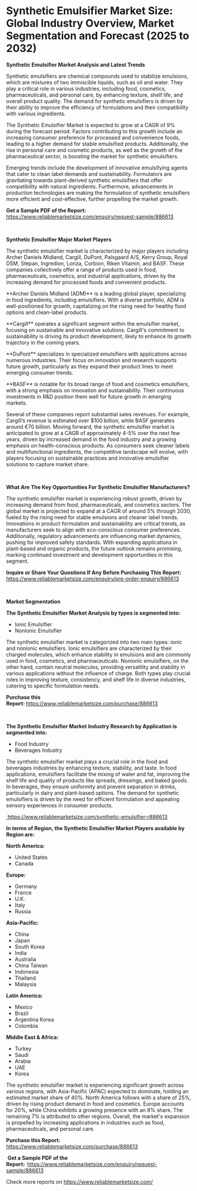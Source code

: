 <p><h1>Synthetic Emulsifier Market Size: Global Industry Overview, Market Segmentation and Forecast (2025 to 2032)</h1></p><p><strong>Synthetic Emulsifier Market Analysis and Latest Trends</strong></p>
<p><p>Synthetic emulsifiers are chemical compounds used to stabilize emulsions, which are mixtures of two immiscible liquids, such as oil and water. They play a critical role in various industries, including food, cosmetics, pharmaceuticals, and personal care, by enhancing texture, shelf life, and overall product quality. The demand for synthetic emulsifiers is driven by their ability to improve the efficiency of formulations and their compatibility with various ingredients.</p><p>The Synthetic Emulsifier Market is expected to grow at a CAGR of 9% during the forecast period. Factors contributing to this growth include an increasing consumer preference for processed and convenience foods, leading to a higher demand for stable emulsified products. Additionally, the rise in personal care and cosmetic products, as well as the growth of the pharmaceutical sector, is boosting the market for synthetic emulsifiers.</p><p>Emerging trends include the development of innovative emulsifying agents that cater to clean label demands and sustainability. Formulators are gravitating towards plant-derived synthetic emulsifiers that offer compatibility with natural ingredients. Furthermore, advancements in production technologies are making the formulation of synthetic emulsifiers more efficient and cost-effective, further propelling the market growth.</p></p>
<p><strong>Get a Sample PDF of the Report:&nbsp;</strong> <a href="https://www.reliablemarketsize.com/enquiry/request-sample/886613?utm_campaign=3504&utm_medium=2&utm_source=Github&utm_content=ia&utm_term=31032025&utm_id=synthetic-emulsifier">https://www.reliablemarketsize.com/enquiry/request-sample/886613</a></p>
<p>&nbsp;</p>
<p><strong>Synthetic Emulsifier Major Market Players</strong></p>
<p><p>The synthetic emulsifier market is characterized by major players including Archer Daniels Midland, Cargill, DuPont, Palsgaard A/S, Kerry Group, Royal DSM, Stepan, Ingredion, Lonza, Corbion, Riken Vitamin, and BASF. These companies collectively offer a range of products used in food, pharmaceuticals, cosmetics, and industrial applications, driven by the increasing demand for processed foods and convenient products.</p><p>**Archer Daniels Midland (ADM)** is a leading global player, specializing in food ingredients, including emulsifiers. With a diverse portfolio, ADM is well-positioned for growth, capitalizing on the rising need for healthy food options and clean-label products.</p><p>**Cargill** operates a significant segment within the emulsifier market, focusing on sustainable and innovative solutions. Cargill's commitment to sustainability is driving its product development, likely to enhance its growth trajectory in the coming years.</p><p>**DuPont** specializes in specialized emulsifiers with applications across numerous industries. Their focus on innovation and research supports future growth, particularly as they expand their product lines to meet emerging consumer trends.</p><p>**BASF** is notable for its broad range of food and cosmetics emulsifiers, with a strong emphasis on innovation and sustainability. Their continuous investments in R&D position them well for future growth in emerging markets.</p><p>Several of these companies report substantial sales revenues. For example, Cargill’s revenue is estimated over $100 billion, while BASF generates around €70 billion. Moving forward, the synthetic emulsifier market is anticipated to grow at a CAGR of approximately 4-5% over the next few years, driven by increased demand in the food industry and a growing emphasis on health-conscious products. As consumers seek cleaner labels and multifunctional ingredients, the competitive landscape will evolve, with players focusing on sustainable practices and innovative emulsifier solutions to capture market share.</p></p>
<p>&nbsp;</p>
<p><strong>What Are The Key Opportunities For Synthetic Emulsifier Manufacturers?</strong></p>
<p><p>The synthetic emulsifier market is experiencing robust growth, driven by increasing demand from food, pharmaceuticals, and cosmetics sectors. The global market is projected to expand at a CAGR of around 5% through 2030, fueled by the rising need for stable emulsions and cleaner label trends. Innovations in product formulation and sustainability are critical trends, as manufacturers seek to align with eco-conscious consumer preferences. Additionally, regulatory advancements are influencing market dynamics, pushing for improved safety standards. With expanding applications in plant-based and organic products, the future outlook remains promising, marking continued investment and development opportunities in this segment.</p></p>
<p><strong>Inquire or Share Your Questions If Any Before Purchasing This Report:</strong> <a href="https://www.reliablemarketsize.com/enquiry/pre-order-enquiry/886613?utm_campaign=3504&utm_medium=2&utm_source=Github&utm_content=ia&utm_term=31032025&utm_id=synthetic-emulsifier">https://www.reliablemarketsize.com/enquiry/pre-order-enquiry/886613</a></p>
<p>&nbsp;</p>
<p><strong>Market Segmentation</strong></p>
<p><strong>The Synthetic Emulsifier Market Analysis by types is segmented into:</strong></p>
<p><ul><li>Ionic Emulsifier</li><li>Nonionic Emulsifier</li></ul></p>
<p><p>The synthetic emulsifier market is categorized into two main types: ionic and nonionic emulsifiers. Ionic emulsifiers are characterized by their charged molecules, which enhance stability in emulsions and are commonly used in food, cosmetics, and pharmaceuticals. Nonionic emulsifiers, on the other hand, contain neutral molecules, providing versatility and stability in various applications without the influence of charge. Both types play crucial roles in improving texture, consistency, and shelf life in diverse industries, catering to specific formulation needs.</p></p>
<p><strong>Purchase this Report:&nbsp;</strong><a href="https://www.reliablemarketsize.com/purchase/886613?utm_campaign=3504&utm_medium=2&utm_source=Github&utm_content=ia&utm_term=31032025&utm_id=synthetic-emulsifier">https://www.reliablemarketsize.com/purchase/886613</a></p>
<p>&nbsp;</p>
<p><strong>The Synthetic Emulsifier Market Industry Research by Application is segmented into:</strong></p>
<p><ul><li>Food Industry</li><li>Beverages Industry</li></ul></p>
<p><p>The synthetic emulsifier market plays a crucial role in the food and beverages industries by enhancing texture, stability, and taste. In food applications, emulsifiers facilitate the mixing of water and fat, improving the shelf life and quality of products like spreads, dressings, and baked goods. In beverages, they ensure uniformity and prevent separation in drinks, particularly in dairy and plant-based options. The demand for synthetic emulsifiers is driven by the need for efficient formulation and appealing sensory experiences in consumer products.</p></p>
<p><a href="https://www.reliablemarketsize.com/synthetic-emulsifier-r886613?utm_campaign=3504&utm_medium=2&utm_source=Github&utm_content=ia&utm_term=31032025&utm_id=synthetic-emulsifier">&nbsp;https://www.reliablemarketsize.com/synthetic-emulsifier-r886613</a></p>
<p><strong>In terms of Region, the Synthetic Emulsifier Market Players available by Region are:</strong></p>
<p>
    <p> <strong> North America: </strong>
        <ul>
            <li>United States</li>
            <li>Canada</li>
        </ul>
        </p> 
    <p> <strong> Europe: </strong>
        <ul>
            <li>Germany</li>
            <li>France</li>
            <li>U.K.</li>
            <li>Italy</li>
            <li>Russia</li>
        </ul>
        </p> 
    <p> <strong> Asia-Pacific: </strong>
        <ul>
            <li>China</li>
            <li>Japan</li>
            <li>South Korea</li>
            <li>India</li>
            <li>Australia</li>
            <li>China Taiwan</li>
            <li>Indonesia</li>
            <li>Thailand</li>
            <li>Malaysia</li>
        </ul>
        </p> 
    <p> <strong> Latin America: </strong>
        <ul>
            <li>Mexico</li>
            <li>Brazil</li>
            <li>Argentina Korea</li>
            <li>Colombia</li>
        </ul>
        </p> 
    <p> <strong> Middle East & Africa: </strong>
        <ul>
            <li>Turkey</li>
            <li>Saudi</li>
            <li>Arabia</li>
            <li>UAE</li>
            <li>Korea</li>
        </ul>
    </p>
    </p>
<p><p>The synthetic emulsifier market is experiencing significant growth across various regions, with Asia-Pacific (APAC) expected to dominate, holding an estimated market share of 40%. North America follows with a share of 25%, driven by rising product demand in food and cosmetics. Europe accounts for 20%, while China exhibits a growing presence with an 8% share. The remaining 7% is attributed to other regions. Overall, the market's expansion is propelled by increasing applications in industries such as food, pharmaceuticals, and personal care.</p></p>
<p><strong>Purchase this Report: </strong><a href="https://www.reliablemarketsize.com/purchase/886613?utm_campaign=3504&utm_medium=2&utm_source=Github&utm_content=ia&utm_term=31032025&utm_id=synthetic-emulsifier">https://www.reliablemarketsize.com/purchase/886613</a></p>
<p>&nbsp;<strong>Get a Sample PDF of the Report:&nbsp;&nbsp;</strong><a href="https://www.reliablemarketsize.com/enquiry/request-sample/886613?utm_campaign=3504&utm_medium=2&utm_source=Github&utm_content=ia&utm_term=31032025&utm_id=synthetic-emulsifier">https://www.reliablemarketsize.com/enquiry/request-sample/886613</a></p>
<p><strong></strong></p>
<p>Check more reports on <a href="https://www.reliablemarketsize.com/?utm_campaign=3504&utm_medium=2&utm_source=Github&utm_content=ia&utm_term=31032025&utm_id=synthetic-emulsifier">https://www.reliablemarketsize.com/</a></p>